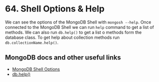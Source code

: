 # 64. Shell Options & Help

We can see the options of the MongoDB Shell with `mongosh --help`. Once connected to the MongoDB Shell we can run `help` command to get a list of methods. We can also run `db.help()` to get a list o methods form the database class. To get help about collection methods run `db.collectionName.help()`.

## MongoDB docs and other useful links

- [MongoDB Shell Options](https://www.mongodb.com/docs/mongodb-shell/reference/options/)
- [db.help()](https://www.mongodb.com/docs/manual/reference/method/db.help/)
